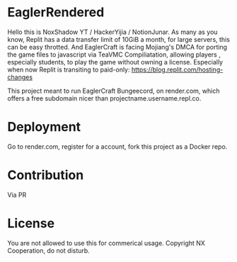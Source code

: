 # EaglerRendered
Hello this is NoxShadow YT / HackerYijia / NotionJunar.
As many as you know, Replit has a data transfer limit of 10GiB a month, for large servers, this can be easy throtted.
And EaglerCraft is facing Mojiang's DMCA for porting the game files to javascript via TeaVMC Compiliatation, allowing players
, especially students, to play the game without owning a license. Especially when now Replit is transiting to paid-only: https://blog.replit.com/hosting-changes

This project meant to run EaglerCraft Bungeecord, on render.com, which offers a free subdomain nicer than projectname.username.repl.co.

# Deployment
Go to render.com, register for a account, fork this project as a Docker repo.

# Contribution
Via PR

# License
You are not allowed to use this for commerical usage.
Copyright NX Cooperation, do not disturb.
